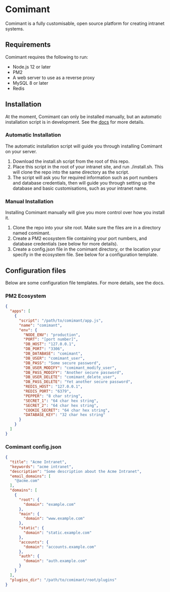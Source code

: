 # Comimant

Comimant is a fully customisable, open source platform for creating intranet systems.

## Requirements

Comimant requires the following to run:

- Node.js 12 or later
- PM2
- A web server to use as a reverse proxy
- MySQL 8 or later
- Redis

## Installation

At the moment, Comimant can only be installed manually, but an automatic installation script is in development. See the [docs](https://docs.comimant.ryanbester.com/en/latest/comimant/installation.html) for more details.

### Automatic Installation

The automatic installation script will guide you through installing Comimant on your server.

1. Download the install.sh script from the root of this repo.
2. Place this script in the root of your intranet site, and run ./install.sh. This will clone the repo into the same directory as the script.
3. The script will ask you for required information such as port numbers and database credentials, then will guide you through setting up the database and basic customisations, such as your intranet name.

### Manual Installation

Installing Comimant manually will give you more control over how you install it.

1. Clone the repo into your site root. Make sure the files are in a directory named comimant.
2. Create a PM2 ecosystem file containing your port numbers, and database credentials (see below for more details).
3. Create a config.json file in the comimant directory, or the location your specify in the ecosystem file. See below for a configuration template.

## Configuration files

Below are some configuration file templates. For more details, see the docs.

### PM2 Ecosystem

```json
{
  "apps": [
    {
      "script": "/path/to/comimant/app.js",
      "name": "comimant",
      "env": {
        "NODE_ENV": "production",
        "PORT": "[port number]",
        "DB_HOST": "127.0.0.1",
        "DB_PORT": "3306",
        "DB_DATABASE": "comimant",
        "DB_USER": "comimant_user",
        "DB_PASS": "Some secure password",
        "DB_USER_MODIFY": "comimant_modify_user",
        "DB_PASS_MODIFY": "Another secure password",
        "DB_USER_DELETE": "comimant_delete_user",
        "DB_PASS_DELETE": "Yet another secure password",
        "REDIS_HOST": "127.0.0.1",
        "REDIS_PORT": "6379",
        "PEPPER": "8 char string",
        "SECRET_1": "64 char hex string",
        "SECRET_2": "64 char hex string",
        "COOKIE_SECRET": "64 char hex string",
        "DATABASE_KEY": "32 char hex string"
      }
    }
  ]
}
```

### Comimant config.json

```json
{
  "title": "Acme Intranet",
  "keywords": "acme intranet",
  "description": "Some description about the Acme Intranet",
  "email_domains": [
    "@acme.com"
  ],
  "domains": [
    {
      "root": {
        "domain": "example.com"
      },
      "main": {
        "domain": "www.example.com"
      },
      "static": {
        "domain": "static.example.com"
      },
      "accounts": {
        "domain": "accounts.example.com"
      },
      "auth": {
        "domain": "auth.example.com"
      }
    }
  ],
  "plugins_dir": "/path/to/comimant/root/plugins"
}
```